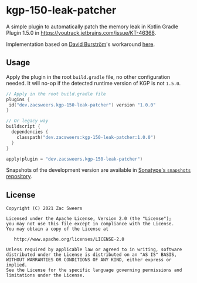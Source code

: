 # kgp-150-leak-patcher

A simple plugin to automatically patch the memory leak in Kotlin Gradle Plugin 1.5.0 in 
https://youtrack.jetbrains.com/issue/KT-46368.

Implementation based on [David Burström](https://github.com/davidburstrom)'s workaround [here](https://youtrack.jetbrains.com/issue/KT-46368#focus=Comments-27-4868598.0-0).

## Usage

Apply the plugin in the root `build.gradle` file, no other configuration needed. It will no-op if 
the detected runtime version of KGP is not `1.5.0`.

```kotlin
// Apply in the root build.gradle file
plugins {
 id("dev.zacsweers.kgp-150-leak-patcher") version "1.0.0"
}

// Or legacy way
buildscript {
  dependencies {
    classpath("dev.zacsweers:kgp-150-leak-patcher:1.0.0")
  }
}

apply(plugin = "dev.zacsweers.kgp-150-leak-patcher")
```

Snapshots of the development version are available in [Sonatype's `snapshots` repository][snapshots].

License
-------

    Copyright (C) 2021 Zac Sweers

    Licensed under the Apache License, Version 2.0 (the "License");
    you may not use this file except in compliance with the License.
    You may obtain a copy of the License at

       http://www.apache.org/licenses/LICENSE-2.0

    Unless required by applicable law or agreed to in writing, software
    distributed under the License is distributed on an "AS IS" BASIS,
    WITHOUT WARRANTIES OR CONDITIONS OF ANY KIND, either express or implied.
    See the License for the specific language governing permissions and
    limitations under the License.

[snapshots]: https://oss.sonatype.org/content/repositories/snapshots/